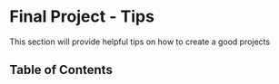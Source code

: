 # <i class="fas fa-layer-group fa-fw"></i> Final Project - Tips

This section will provide helpful tips on how to create a good projects

## Table of Contents

```{tableofcontents}

```
